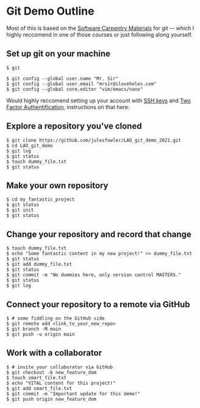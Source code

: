 # Git Demo Outline 

Most of this is based on the [Software Carpentry Materials](http://swcarpentry.github.io/git-novice/) for git -- which I
highly reccomend in one of those courses or just following along yourself. 

## Set up git on your machine 

```
$ git
```

```
$ git config --global user.name "Mr. Sir"
$ git config --global user.email "mrsir@iloveholes.com"
$ git config --global core.editor "vim/emacs/nano"
```

Would highly reccomend setting up your account with [SSH
keys](https://docs.github.com/en/github/authenticating-to-github/securing-your-account-with-two-factor-authentication-2fa/accessing-github-using-two-factor-authentication) and 
[Two Factor
Authentification](https://docs.github.com/en/github/authenticating-to-github/securing-your-account-with-two-factor-authentication-2fa/accessing-github-using-two-factor-authentication), instructions on that here: 


## Explore a repository you've cloned

```
$ git clone https://github.com/julesfowler/LAO_git_demo_2021.git
$ cd LAO_git_demo
$ git log
$ git status
$ touch dummy_file.txt
$ git status 
```

## Make your own repository 

```
$ cd my_fantastic_project
$ git status 
$ git init
$ git status
```

## Change your repository and record that change

```
$ touch dummy_file.txt 
$ echo "Some fantastic content in my new project!" >> dummy_file.txt
$ git status
$ git add dummy_file.txt
$ git status
$ git commit -m "No dummies here, only version control MASTERS."
$ git status
$ git log 
```


## Connect your repository to a remote via GitHub

```
$ # some fiddling on the GitHub side
$ git remote add <link_to_your_new_repo> 
$ git branch -M main
$ git push -u origin main
```

## Work with a collaborator

``` 
$ # invite your collaborator via GitHub
$ git checkout -b new_feature_dom
$ touch smart_file.txt
$ echo "VITAL content for this project!"
$ git add smart_file.txt
$ git commit -m "Important update for this demo!"
$ git push origin new_feature_dom
```


